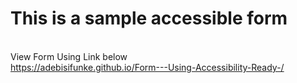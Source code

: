 # This is a sample accessible form 
<br>View Form Using Link below<br>
https://adebisifunke.github.io/Form---Using-Accessibility-Ready-/
